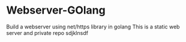 # Webserver-GOlang
Build a webserver using net/https library in golang
This is a static web server and private repo
sdjklnsdf
